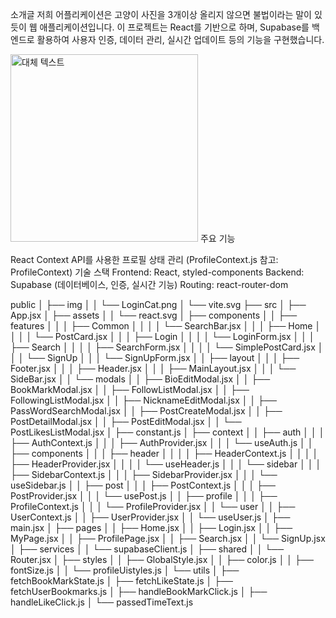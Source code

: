 소개글
저희 어플리케이션은 고양이 사진을 3개이상 올리지 않으면 불법이라는 말이 있듯이 웹 애플리케이션입니다. 이 프로젝트는 React를 기반으로 하며, Supabase를 백엔드로 활용하여 사용자 인증, 데이터 관리, 실시간 업데이트 등의 기능을 구현했습니다.

<img src="./경로/이미지파일명.png" alt="대체 텍스트" width="300" />
주요 기능

React Context API를 사용한 프로필 상태 관리 (ProfileContext.js 참고: ProfileContext)
기술 스택
Frontend: React, styled-components
Backend: Supabase (데이터베이스, 인증, 실시간 기능)
Routing: react-router-dom

public
│ ├── img
│ │ └── LoginCat.png
│ └── vite.svg
├── src
│ ├── App.jsx
│ ├── assets
│ │ └── react.svg
│ ├── components
│ │ ├── features
│ │ │ ├── Common
│ │ │ │ └── SearchBar.jsx
│ │ │ ├── Home
│ │ │ │ └── PostCard.jsx
│ │ │ ├── Login
│ │ │ │ └── LoginForm.jsx
│ │ │ ├── Search
│ │ │ │ ├── SearchForm.jsx
│ │ │ │ └── SimplePostCard.jsx
│ │ │ └── SignUp
│ │ │ └── SignUpForm.jsx
│ │ ├── layout
│ │ │ ├── Footer.jsx
│ │ │ ├── Header.jsx
│ │ │ ├── MainLayout.jsx
│ │ │ └── SideBar.jsx
│ │ └── modals
│ │ ├── BioEditModal.jsx
│ │ ├── BookMarkModal.jsx
│ │ ├── FollowListModal.jsx
│ │ ├── FollowingListModal.jsx
│ │ ├── NicknameEditModal.jsx
│ │ ├── PassWordSearchModal.jsx
│ │ ├── PostCreateModal.jsx
│ │ ├── PostDetailModal.jsx
│ │ ├── PostEditModal.jsx
│ │ └── PostLikesListModal.jsx
│ ├── constant.js
│ ├── context
│ │ ├── auth
│ │ │ ├── AuthContext.js
│ │ │ ├── AuthProvider.jsx
│ │ │ └── useAuth.js
│ │ ├── components
│ │ │ ├── header
│ │ │ │ ├── HeaderContext.js
│ │ │ │ ├── HeaderProvider.jsx
│ │ │ │ └── useHeader.js
│ │ │ └── sidebar
│ │ │ ├── SidebarContext.js
│ │ │ ├── SidebarProvider.jsx
│ │ │ └── useSidebar.js
│ │ ├── post
│ │ │ ├── PostContext.js
│ │ │ ├── PostProvider.jsx
│ │ │ └── usePost.js
│ │ ├── profile
│ │ │ ├── ProfileContext.js
│ │ │ └── ProfileProvider.jsx
│ │ └── user
│ │ ├── UserContext.js
│ │ ├── UserProvider.jsx
│ │ └── useUser.js
│ ├── main.jsx
│ ├── pages
│ │ ├── Home.jsx
│ │ ├── Login.jsx
│ │ ├── MyPage.jsx
│ │ ├── ProfilePage.jsx
│ │ ├── Search.jsx
│ │ └── SignUp.jsx
│ ├── services
│ │ └── supabaseClient.js
│ ├── shared
│ │ └── Router.jsx
│ ├── styles
│ │ ├── GlobalStyle.jsx
│ │ ├── color.js
│ │ ├── fontSize.js
│ │ └── profileUistyles.js
│ └── utils
│ ├── fetchBookMarkState.js
│ ├── fetchLikeState.js
│ ├── fetchUserBookmarks.js
│ ├── handleBookMarkClick.js
│ ├── handleLikeClick.js
│ └── passedTimeText.js
